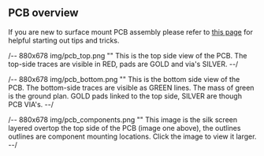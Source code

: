 
## PCB overview

If you are new to surface mount PCB assembly please refer to [this page](#http://todo) for helpful starting out tips and tricks. 

/-- 880x678 img/pcb_top.png "" This is the top side view of the PCB. The top-side traces are visible in RED, pads are GOLD and via's SILVER.
--/

/-- 880x678 img/pcb_bottom.png "" This is the bottom side view of the PCB. The bottom-side traces are visible as GREEN lines. The mass of green is the ground plan. GOLD pads linked to the top side, SILVER are though PCB VIA's.
--/

/-- 880x678 img/pcb_components.png "" This image is the silk screen layered overtop the top side of the PCB (image one above), the outlines outlines are component mounting locations. Click the image to view it larger.
--/

